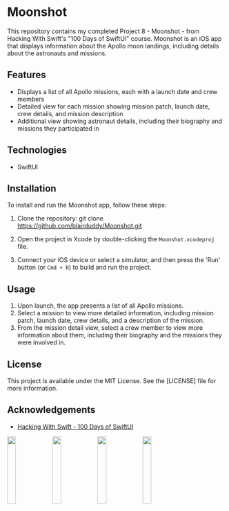 # Moonshot

This repository contains my completed Project 8 - Moonshot - from Hacking With Swift's "100 Days of SwiftUI" course. Moonshot is an iOS app that displays information about the Apollo moon landings, including details about the astronauts and missions.

## Features

- Displays a list of all Apollo missions, each with a launch date and crew members
- Detailed view for each mission showing mission patch, launch date, crew details, and mission description
- Additional view showing astronaut details, including their biography and missions they participated in

## Technologies

- SwiftUI

## Installation

To install and run the Moonshot app, follow these steps:

1. Clone the repository:
git clone https://github.com/blairduddy/Moonshot.git

2. Open the project in Xcode by double-clicking the `Moonshot.xcodeproj` file.

3. Connect your iOS device or select a simulator, and then press the 'Run' button (or `Cmd + R`) to build and run the project.

## Usage

1. Upon launch, the app presents a list of all Apollo missions.
2. Select a mission to view more detailed information, including mission patch, launch date, crew details, and a description of the mission.
3. From the mission detail view, select a crew member to view more information about them, including their biography and the missions they were involved in.

## License

This project is available under the MIT License. See the [LICENSE] file for more information.

## Acknowledgements

- [Hacking With Swift - 100 Days of SwiftUI](https://www.hackingwithswift.com/100/swiftui)


<img src="https://github.com/blairduddy/Moonshot/assets/64046027/a3651704-4015-43af-8818-fa34415addf2" width="20%" />
<img src="https://github.com/blairduddy/Moonshot/assets/64046027/e689bbe1-8478-4d33-9394-0ecdbe5f8560" width="20%" />
<img src="https://github.com/blairduddy/Moonshot/assets/64046027/94e15c69-30fa-48e4-a74d-68e301fd8bb6" width="20%" />
<img src="https://github.com/blairduddy/Moonshot/assets/64046027/219c9b03-b5fd-47b6-867c-9acd5137d0e8" width="20%" />
